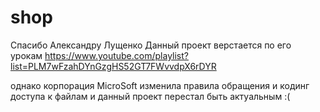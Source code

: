 # shop
Спасибо Александру Лущенко
Данный проект верстается по его урокам
https://www.youtube.com/playlist?list=PLM7wFzahDYnGzgHS52GT7FWvvdpX6rDYR

однако корпорация MicroSoft изменила правила обращения и кодинг доступа к файлам и данный проект перестал быть актуальным :(

